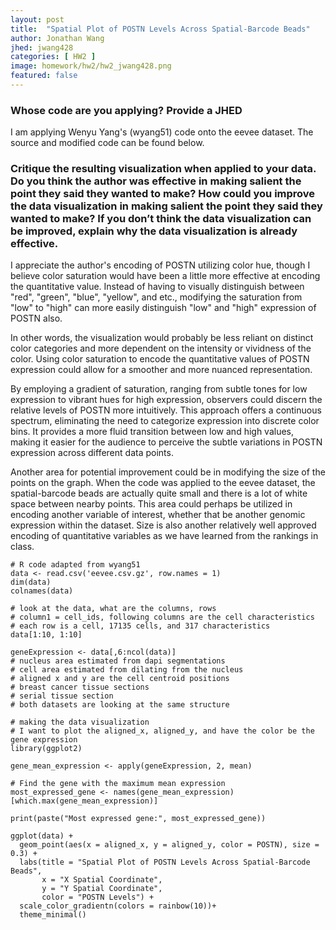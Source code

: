 ```yaml
---
layout: post
title:  "Spatial Plot of POSTN Levels Across Spatial-Barcode Beads"
author: Jonathan Wang
jhed: jwang428
categories: [ HW2 ]
image: homework/hw2/hw2_jwang428.png
featured: false
---
```


### Whose code are you applying? Provide a JHED
I am applying Wenyu Yang's (wyang51) code onto the eevee dataset. The source and modified code can be 
found below.

### Critique the resulting visualization when applied to your data. Do you think the author was effective in making salient the point they said they wanted to make? How could you improve the data visualization in making salient the point they said they wanted to make? If you don’t think the data visualization can be improved, explain why the data visualization is already effective. 
I appreciate the author's encoding of POSTN utilizing color hue, though I believe color saturation would 
have been a little more effective at encoding the quantitative value. Instead of having to visually 
distinguish between "red", "green", "blue", "yellow", and etc., modifying the saturation from "low" to 
"high" can more easily distinguish "low" and "high" expression of POSTN also. 

In other words, the visualization would probably be less reliant on distinct color categories and 
more dependent on the intensity or vividness of the color. Using color saturation to encode the 
quantitative values of POSTN expression could allow for a smoother and more nuanced representation.

By employing a gradient of saturation, ranging from subtle tones for low expression to vibrant hues for 
high expression, observers could discern the relative levels of POSTN more intuitively. This approach offers
a continuous spectrum, eliminating the need to categorize expression into discrete color bins. It provides a
more fluid transition between low and high values, making it easier for the audience to perceive the subtle
variations in POSTN expression across different data points.

Another area for potential improvement could be in modifying the size of the points on the graph. When the 
code was applied to the eevee dataset, the spatial-barcode beads are actually quite small and there is a lot
of white space between nearby points. This area could perhaps be utilized in encoding another variable of 
interest, whether that be another genomic expression within the dataset. Size is also another relatively well
approved encoding of quantitative variables as we have learned from the rankings in class.

```{r}
# R code adapted from wyang51
data <- read.csv('eevee.csv.gz', row.names = 1)
dim(data)
colnames(data)

# look at the data, what are the columns, rows
# column1 = cell_ids, following columns are the cell characteristics
# each row is a cell, 17135 cells, and 317 characteristics
data[1:10, 1:10]

geneExpression <- data[,6:ncol(data)]
# nucleus area estimated from dapi segmentations
# cell area estimated from dilating from the nucleus
# aligned x and y are the cell centroid positions
# breast cancer tissue sections
# serial tissue section
# both datasets are looking at the same structure

# making the data visualization
# I want to plot the aligned_x, aligned_y, and have the color be the gene expression
library(ggplot2)

gene_mean_expression <- apply(geneExpression, 2, mean)

# Find the gene with the maximum mean expression
most_expressed_gene <- names(gene_mean_expression)[which.max(gene_mean_expression)]

print(paste("Most expressed gene:", most_expressed_gene))

ggplot(data) +
  geom_point(aes(x = aligned_x, y = aligned_y, color = POSTN), size = 0.3) +
  labs(title = "Spatial Plot of POSTN Levels Across Spatial-Barcode Beads",
       x = "X Spatial Coordinate",
       y = "Y Spatial Coordinate",
       color = "POSTN Levels") +
  scale_color_gradientn(colors = rainbow(10))+
  theme_minimal()

```